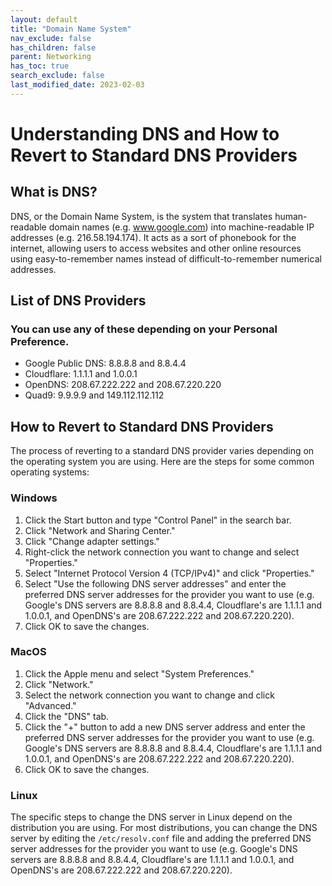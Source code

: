 ```yaml
---
layout: default
title: "Domain Name System"
nav_exclude: false
has_children: false
parent: Networking
has_toc: true
search_exclude: false
last_modified_date: 2023-02-03
---
```

# Understanding DNS and How to Revert to Standard DNS Providers

## What is DNS?

DNS, or the Domain Name System, is the system that translates human-readable domain names (e.g. www.google.com) into machine-readable IP addresses (e.g. 216.58.194.174). It acts as a sort of phonebook for the internet, allowing users to access websites and other online resources using easy-to-remember names instead of difficult-to-remember numerical addresses.

## List of DNS Providers

### You can use any of these depending on your Personal Preference.  

* Google Public DNS: 8.8.8.8 and 8.8.4.4
* Cloudflare: 1.1.1.1 and 1.0.0.1
* OpenDNS: 208.67.222.222 and 208.67.220.220
* Quad9: 9.9.9.9 and 149.112.112.112

## How to Revert to Standard DNS Providers

The process of reverting to a standard DNS provider varies depending on the operating system you are using. Here are the steps for some common operating systems:


### Windows

1. Click the Start button and type "Control Panel" in the search bar.
2. Click "Network and Sharing Center."
3. Click "Change adapter settings."
4. Right-click the network connection you want to change and select "Properties."
5. Select "Internet Protocol Version 4 (TCP/IPv4)" and click "Properties."
6. Select "Use the following DNS server addresses" and enter the preferred DNS server addresses for the provider you want to use (e.g. Google's DNS servers are 8.8.8.8 and 8.8.4.4, Cloudflare's are 1.1.1.1 and 1.0.0.1, and OpenDNS's are 208.67.222.222 and 208.67.220.220).
7. Click OK to save the changes.

### MacOS

1. Click the Apple menu and select "System Preferences."
2. Click "Network."
3. Select the network connection you want to change and click "Advanced."
4. Click the "DNS" tab.
5. Click the "+" button to add a new DNS server address and enter the preferred DNS server addresses for the provider you want to use (e.g. Google's DNS servers are 8.8.8.8 and 8.8.4.4, Cloudflare's are 1.1.1.1 and 1.0.0.1, and OpenDNS's are 208.67.222.222 and 208.67.220.220).
6. Click OK to save the changes.

### Linux

The specific steps to change the DNS server in Linux depend on the distribution you are using. For most distributions, you can change the DNS server by editing the `/etc/resolv.conf` file and adding the preferred DNS server addresses for the provider you want to use (e.g. Google's DNS servers are 8.8.8.8 and 8.8.4.4, Cloudflare's are 1.1.1.1 and 1.0.0.1, and OpenDNS's are 208.67.222.222 and 208.67.220.220).
